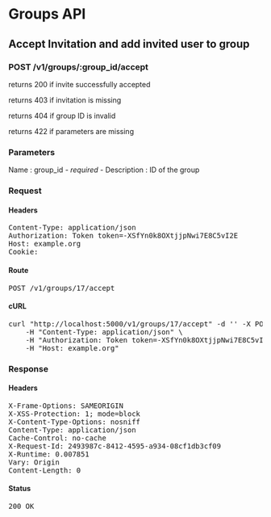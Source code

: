 # Groups API

## Accept Invitation and add invited user to group

### POST /v1/groups/:group_id/accept

returns 200 if invite successfully accepted

returns 403 if invitation is missing

returns 404 if group ID is invalid

returns 422 if parameters are missing

### Parameters

Name : group_id *- required -*
Description : ID of the group

### Request

#### Headers

<pre>Content-Type: application/json
Authorization: Token token=-XSfYn0k8OXtjjpNwi7E8C5vI2E
Host: example.org
Cookie: </pre>

#### Route

<pre>POST /v1/groups/17/accept</pre>

#### cURL

<pre class="request">curl &quot;http://localhost:5000/v1/groups/17/accept&quot; -d &#39;&#39; -X POST \
	-H &quot;Content-Type: application/json&quot; \
	-H &quot;Authorization: Token token=-XSfYn0k8OXtjjpNwi7E8C5vI2E&quot; \
	-H &quot;Host: example.org&quot;</pre>

### Response

#### Headers

<pre>X-Frame-Options: SAMEORIGIN
X-XSS-Protection: 1; mode=block
X-Content-Type-Options: nosniff
Content-Type: application/json
Cache-Control: no-cache
X-Request-Id: 2493987c-8412-4595-a934-08cf1db3cf09
X-Runtime: 0.007851
Vary: Origin
Content-Length: 0</pre>

#### Status

<pre>200 OK</pre>

